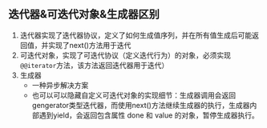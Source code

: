 
## 迭代器&可迭代对象&生成器区别
1. 迭代器实现了迭代器协议，定义了如何生成值序列，并在所有值生成后可能返回值，并实现了next()方法用于迭代
2. 可迭代对象，实现了可迭代协议（定义迭代行为）的对象，必须实现`@@iterator`方法，该方法返回迭代器用于迭代）
3. 生成器
    * 一种异步解决方案
    * 也可以可以隐藏自定义可迭代对象的实现细节：生成器调用会返回gengerator类型迭代器，而使用next()方法继续生成器的执行，生成器内部遇到yield，会返回包含属性 done 和 value 的对象，暂停生成器执行。